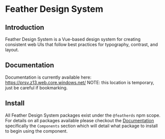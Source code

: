 # Feather Design System

## Introduction

Feather Design System is a Vue-based design system for creating consistent web UIs that follow best practices for typography, contrast, and layout.

## Documentation

Documentation is currently available here: https://prsv.z13.web.core.windows.net/ NOTE: this location is temporary, just be careful if bookmarking.

## Install

All Feather Design System packages exist under the `@featherds` npm scope. For details on all packages available please checkout the [Documentation](#Documentation) specifically the `Components` section which will detail what package to install to begin using the component.
